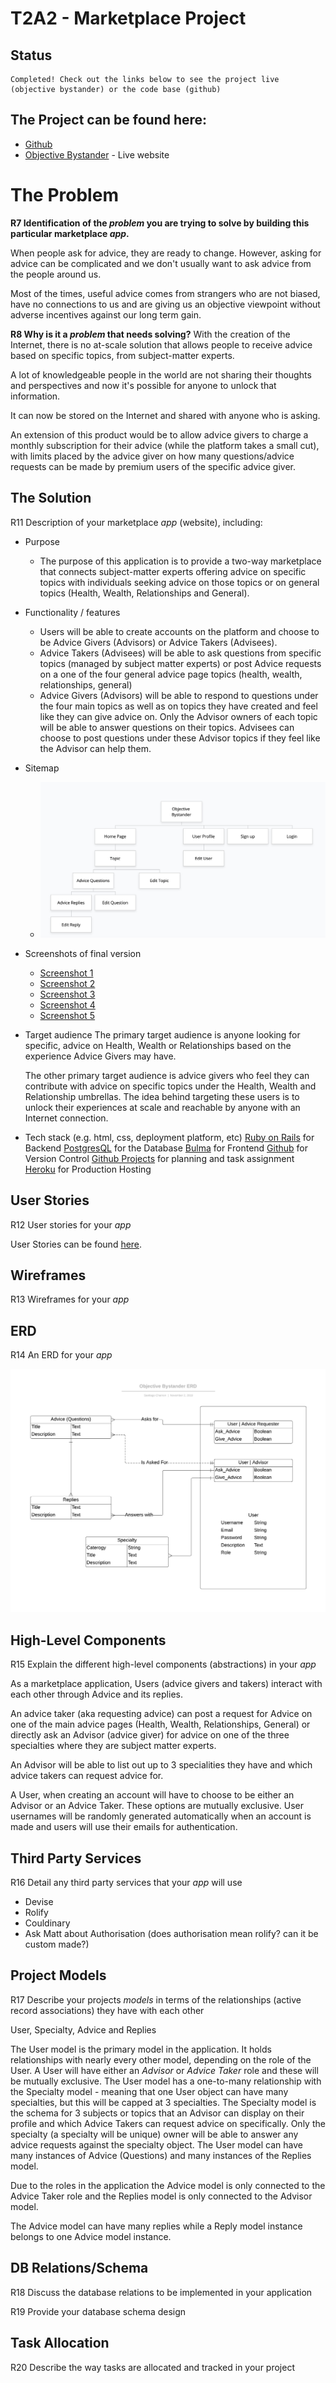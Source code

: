 # T2A2 - Marketplace Project

## Status
	Completed! Check out the links below to see the project live (objective bystander) or the code base (github)

## The Project can be found here:
- [Github](https://github.com/llausa/t2a2)
- [Objective Bystander](https://fierce-mesa-66953.herokuapp.com/) - Live website

# The Problem
**R7 Identification of the  _problem_  you are trying to solve by building this particular marketplace  _app_.**

When people ask for advice, they are ready to change. However, asking for advice can be complicated and we don't usually want to ask advice from the people around us.

Most of the times, useful advice comes from strangers who are not biased, have no connections to us and are giving us an objective viewpoint without adverse incentives against our long term gain.

**R8 Why is it a  _problem_  that needs solving?**
With the creation of the Internet, there is no at-scale solution that allows people to receive advice based on specific topics, from subject-matter experts.

A lot of knowledgeable people in the world are not sharing their thoughts and perspectives and now it's possible for anyone to unlock that information.

It can now be stored on the Internet and shared with anyone who is asking.

An extension of this product would be to allow advice givers to charge a monthly subscription for their advice (while the platform takes a small cut), with limits placed by the advice giver on how many questions/advice requests can be made by premium users of the specific advice giver.

## The Solution

R11 Description of your marketplace  _app_  (website), including:
- Purpose
	- The purpose of this application is to provide a two-way marketplace that connects subject-matter experts offering advice on specific topics with individuals seeking advice on those topics or on general topics (Health, Wealth, Relationships and General).

- Functionality / features
	- Users will be able to create accounts on the platform and choose to be Advice Givers (Advisors) or Advice Takers (Advisees).
	- Advice Takers (Advisees) will be able to ask questions from specific topics (managed by subject matter experts) or post Advice requests on a one of the four general advice page topics (health, wealth, relationships, general)
	- Advice Givers (Advisors) will be able to respond to questions under the four main topics as well as on topics they have created and feel like they can give advice on. Only the Advisor owners of each topic will be able to answer questions on their topics. Advisees can choose to post questions under these Advisor topics if they feel like the Advisor can help them.

- Sitemap
	- ![sitemap](docs/objective_bystander_sitemap.png)

- Screenshots of final version
	- [Screenshot 1](docs/screenshot_1.png)
	- [Screenshot 2](docs/screenshot_2.png)
	- [Screenshot 3](docs/screenshot_3.png)
	- [Screenshot 4](docs/screenshot_4.png)
	- [Screenshot 5](docs/screenshot_5.png)


- Target audience
	The primary target audience is anyone looking for specific, advice on Health, Wealth or Relationships based on the experience Advice Givers may have.

	The other primary target audience is advice givers who feel they can contribute with advice on specific topics under the Health, Wealth and Relationship umbrellas. The idea behind targeting these users is to unlock their experiences at scale and reachable by anyone with an Internet connection.

- Tech stack (e.g. html, css, deployment platform, etc)
	[Ruby on Rails](https://rubyonrails.org/) for Backend
	[PostgresQL](https://www.postgresql.org/) for the Database
	[Bulma](https://bulma.io/) for Frontend
	[Github](https://github.com/) for Version Control
	[Github Projects](https://help.github.com/en/github/managing-your-work-on-github/about-project-boards) for planning and task assignment
	[Heroku](https://www.heroku.com/) for Production Hosting

## User Stories
R12 User stories for your  _app_

User Stories can be found [here](https://github.com/llausa/t2a2/projects/1).

## Wireframes
R13 Wireframes for your  _app_

## ERD
R14 An ERD for your  _app_

![objective_bystander_erd](docs/Objective%20Bystander%20ERD.png)

## High-Level Components
R15 Explain the different high-level components (abstractions) in your  _app_

As a marketplace application, Users (advice givers and takers) interact with each other through Advice and its replies.

An advice taker (aka requesting advice) can post a request for Advice on one of the main advice pages (Health, Wealth, Relationships, General) or directly ask an Advisor (advice giver) for advice on one of the three specialties where they are subject matter experts.

An Advisor will be able to list out up to 3 specialities they have and which advice takers can request advice for.

A User, when creating an account will have to choose to be either an Advisor or an Advice Taker. These options are mutually exclusive. User usernames will be randomly generated automatically when an account is made and users will use their emails for authentication.

## Third Party Services

R16 Detail any third party services that your  _app_  will use

- Devise
- Rolify
- Couldinary
- Ask Matt about Authorisation (does authorisation mean rolify? can it be custom made?)

## Project Models
R17 Describe your projects  _models_  in terms of the relationships (active record associations) they have with each other

User, Specialty, Advice and Replies

The User model is the primary model in the application. It holds relationships with nearly every other model, depending on the role of the User.
A User will have either an _Advisor_ or _Advice Taker_ role and these will be mutually exclusive. The User model has a one-to-many relationship with the Specialty model - meaning that one User object can have many specialties, but this will be capped at 3 specialties.
The Specialty model is the schema for 3 subjects or topics that an Advisor can display on their profile and which Advice Takers can request advice on specifically. Only the specialty (a specialty will be unique) owner will be able to answer any advice requests against the specialty object.
The User model can have many instances of Advice (Questions) and many instances of the Replies model.

Due to the roles in the application the Advice model is only connected to the Advice Taker role and the Replies model is only connected to the Advisor model.

The Advice model can have many replies while a Reply model instance belongs to one Advice model instance.

## DB Relations/Schema
R18 Discuss the database relations to be implemented in your application

R19 Provide your database schema design

## Task Allocation
R20 Describe the way tasks are allocated and tracked in your project
